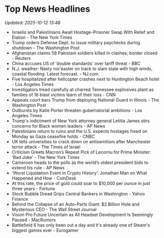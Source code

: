 # Top News Headlines

_Updated: 2025-10-12 13:48_

- Israelis and Palestinians Await Hostage-Prisoner Swap With Relief and Elation - The New York Times
- Trump orders Defense Dept. to issue military paychecks during shutdown - The Washington Post
- Afghanistan claims 58 Pakistani soldiers killed in clashes; border closed - Reuters
- China accuses US of 'double standards' over tariff threat - BBC
- N.J. weather: Nasty nor’easter on track to slam state with high winds, coastal flooding. Latest forecast. - NJ.com
- Five hospitalized after helicopter crashes next to Huntington Beach hotel - Los Angeles Times
- Investigators tread carefully at charred Tennessee explosives plant as families of 16 blast victims learn of their loss - CNN
- Appeals court bars Trump from deploying National Guard in Illinois - The Washington Post
- Outbursts by Katie Porter threaten gubernatorial ambitions - Los Angeles Times
- Trump's indictment of New York attorney general Letitia James stirs concerns for Black women leaders - AP News
- Palestinians return to ruins and the U.S. expects hostages freed on Monday as Gaza ceasefire holds - CNBC
- UK tells universities to crack down on antisemitism after Manchester terror attack - The Times of Israel
- Criticism Greets Macron’s Repeat Pick of Lecornu for Prime Minister: ‘Bad Joke’ - The New York Times
- Cameroon heads to the polls as the world’s oldest president bids to extend his rule - AP News
- ‘Worst Liquidation Event in Crypto History’: Jonathan Man on What Happened and How - CoinDesk
- At this rate, the price of gold could soar to $10,000 per ounce in just three years - Fortune
- Stock Bubble Dread Grips Central Bankers in Washington - Yahoo Finance
- Behind the Collapse of an Auto-Parts Giant: $2 Billion Hole and Mysterious CEO - The Wall Street Journal
- Vision Pro Future Uncertain as All Headset Development Is Seemingly Paused - MacRumors
- Battlefield 6 has only been out a day and it's already one of Steam's biggest games ever - Eurogamer